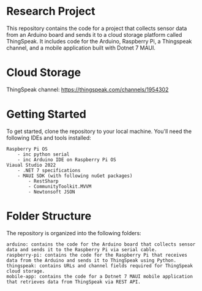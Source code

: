 # Research Project


This repository contains the code for a project that collects sensor data from an Arduino board and sends it to a cloud storage platform called ThingSpeak. It includes code for the Arduino, Raspberry Pi, a Thingspeak channel, and a mobile application built with Dotnet 7 MAUI.
# Cloud Storage
ThingSpeak channel: https://thingspeak.com/channels/1954302

# Getting Started

To get started, clone the repository to your local machine. You'll need the following IDEs and tools installed:

    Raspberry Pi OS
        - inc python serial
        - inc Arduino IDE on Raspberry Pi OS
    Viaual Studio 2022
        - .NET 7 specifications
        - MAUI SDK (with following nuGet packages)
            - RestSharp
            - CommunityToolkit.MVVM
            - Newtonsoft JSON

# Folder Structure

The repository is organized into the following folders:

    arduino: contains the code for the Arduino board that collects sensor data and sends it to the Raspberry Pi via serial cable.
    raspberry-pi: contains the code for the Raspberry Pi that receives data from the Arduino and sends it to ThingSpeak using Python.
    thingspeak: contains URLs and channel fields required for ThingSpeak cloud storage.
    mobile-app: contains the code for a Dotnet 7 MAUI mobile application that retrieves data from ThingSpeak via REST API.

